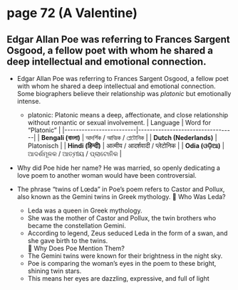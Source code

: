 # page 72 (A Valentine)
## Edgar Allan Poe was referring to Frances Sargent Osgood, a fellow poet with whom he shared a deep intellectual and emotional connection.
- Edgar Allan Poe was referring to Frances Sargent Osgood, 
  a fellow poet with whom he shared a deep intellectual and emotional connection.
  Some biographers believe their relationship was *platonic* but emotionally intense.
    - platonic: Platonic means a deep, affectionate, and close relationship without romantic or   sexual involvement.
      | Language                | Word for “Platonic”              |
      |-------------------------|----------------------------------|
      | **Bengali (বাংলা)**      | আদর্শিক / আত্মিক / প্লেটোনিক          |
      | **Dutch (Nederlands)**  | Platonisch                       |
      | **Hindi (हिन्दी)**         | आत्मीय / आदर्शवादी / प्लेटोनिक          |
      | **Odia (ଓଡ଼ିଆ)**         | ଆଦର୍ଶମୂଳକ / ଆତ୍ମୀୟ / ପ୍ଲାଟୋନିକ           |

- Why did Poe hide her name? 
  He was married, so openly dedicating a love poem to another woman would have been controversial.

- The phrase “twins of Lœda” in Poe’s poem refers to Castor and Pollux, also known as the Gemini twins in Greek mythology.
  🔹 Who Was Leda?
  	 -	Leda was a queen in Greek mythology.
  	 -	She was the mother of Castor and Pollux, the twin brothers who became the constellation Gemini.
  	 -	According to legend, Zeus seduced Leda in the form of a swan, and she gave birth to the twins.  
  🔹 Why Does Poe Mention Them?
  	 -	The Gemini twins were known for their brightness in the night sky.
  	 -	Poe is comparing the woman’s eyes in the poem to these bright, shining twin stars.
  	 -	This means her eyes are dazzling, expressive, and full of light
